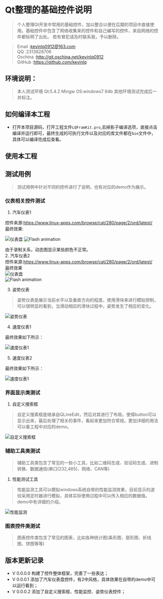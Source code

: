 # Qt整理的基础控件说明
>个人整理Qt开发中常用的基础控件，加以整合以便在后期的项目中直接使用。基础控件中包含了网络收集来的控件和自己编写的控件，来自网络的控件都标明了出处。
若有冒犯请及时联系我，予以删除。



>Email  :kevinlq0912@163.com  
QQ      :2313828706  
Oschina :http://git.oschina.net/kevinlq0912   
GitHub  :https://github.com/kevinlq  

## 环境说明：
>本人测试环境
Qt:5.4.2 Mingw
OS:windows7 64b
其他环境测试完成后一并标注。

## 如何编译本工程
* 打开本项目源码，打开工程文件`LQFramKit.pro`,去掉影子编译选项，直接点击编译并运行即可，最终生成的可执行文件以及对应的库文件都在`bin`文件中，具体可以编译完成后查看。

## 使用本工程

## 测试用例
>测试用例中针对不同的控件进行了说明，也有对应的demo作为展示。
### 仪表相关控件测试

 1. 汽车仪表1

 控件来源:https://www.linux-apps.com/browse/cat/280/page/2/ord/latest/  
 最终效果:  

![仪表盘](http://git.oschina.net/kevinlq0912/LQFramKit/raw/master/screen/gauge.png)
<img src="[http://git.oschina.net/kevinlq0912/LQFramKit/raw/master/screen/gauge.gif" alt="Flash animation" />

由于录制关系，动态图显示某些颜色不正常。  
2. 汽车仪表2    
 控件来源:https://www.linux-apps.com/browse/cat/280/page/2/ord/latest/  
 最终效果  
![仪表盘](http://git.oschina.net/kevinlq0912/LQFramKit/raw/master/screen/meter.png)  
<img src="[http://git.oschina.net/kevinlq0912/LQFramKit/raw/master/screen/meter.gif" alt="Flash animation" />

3. 姿势仪表  

>姿势仪表是展示当前水平以及垂直方向的程度，使用滑块来进行模拟控制，可以很明显的看到，当滑动相应的滑块过程中，姿势发生了相应的变化。

![姿势仪表](http://git.oschina.net/kevinlq0912/LQFramKit/raw/master/screen/attitudemeter.png)

4. 速度仪表1

最终效果如下所示：

![速度仪表1](http://git.oschina.net/kevinlq0912/LQFramKit/raw/master/screen/speed1.png)

5. 速度仪表2

最终效果如下所示： 

![速度仪表1](http://git.oschina.net/kevinlq0912/LQFramKit/raw/master/screen/speed2.png)

### 界面显示类测试

 1. 自定义搜索框

>自定义搜素框是继承自QLineEdit，然后对其进行了布局，使得button可以显示出来，最后处理了相关的事件，看起来更加符合常规。更加详细的用法可以看工程中对应的demo。

![自定义搜索框](http://git.oschina.net/kevinlq0912/LQFramKit/raw/master/screen/search.png)

### 辅助工具类测试
>辅助工具类包含了常见的一些小工具，比如二维码生成、验证码生成、进制转换、数据通信(串口(232,485)、网络、CAN等)
 1. 性能测试工具
 
>性能监测工具可以模拟windows系统自带的性能监测效果，目前显示的波纹采用定时器进行模拟，具体实际使用过程中可以传入相应的数据值。demo中有详细的介绍。


![性能监测](http://git.oschina.net/kevinlq0912/LQFramKit/raw/master/screen/perfmon.png)

### 图表控件类测试
>图表控件类包含了常见的图表，比如各种统计图(条形图、扇形图、折线图、饼图等等)


## 版本更新记录
* V 0.0.0.0 构建了控件整体框架，完善了一些表达；
* V 0.0.0.1 添加了汽车仪表盘控件，有2中风格，具体效果在自带的demo中可以运行看到；
* V 0.0.0.2 添加了自定义搜索框、性能监控、姿势仪表控件；
